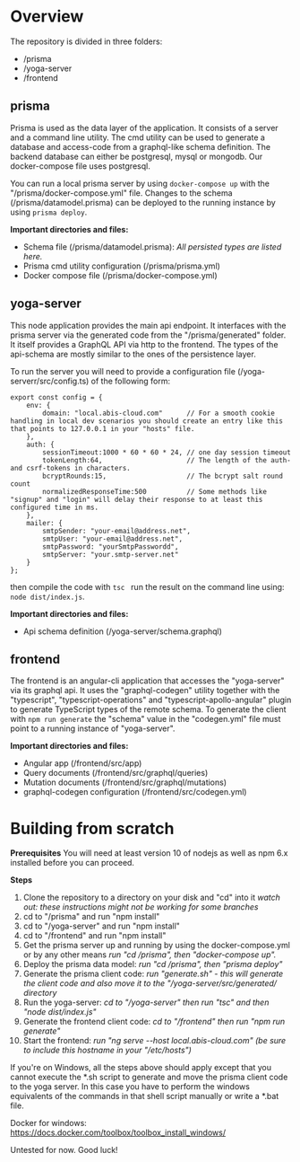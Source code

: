 # Overview
The repository is divided in three folders:
* /prisma
* /yoga-server
* /frontend

## prisma
Prisma is used as the data layer of the application. It consists of a server and a command line utility. The cmd utility can be used to generate a database and access-code from a graphql-like schema definition. The backend database can either be postgresql, mysql or mongodb. Our docker-compose file uses postgresql.

You can run a local prisma server by using ```docker-compose up``` with the "/prisma/docker-compose.yml" file.
Changes to the schema (/prisma/datamodel.prisma) can be deployed to the running instance by using ```prisma deploy```.

**Important directories and files:**
* Schema file (/prisma/datamodel.prisma):
_All persisted types are listed here._
* Prisma cmd utility configuration (/prisma/prisma.yml)
* Docker compose file (/prisma/docker-compose.yml)

## yoga-server
This node application provides the main api endpoint. It interfaces with the prisma server via the generated code from the "/prisma/generated" folder. It itself provides a GraphQL API via http to the frontend. The types of the api-schema are mostly similar to the ones of the persistence layer. 

To run the server you will need to provide a configuration file (/yoga-serverr/src/config.ts) of the following form:
```
export const config = {
    env: {
        domain: "local.abis-cloud.com"      // For a smooth cookie handling in local dev scenarios you should create an entry like this that points to 127.0.0.1 in your "hosts" file.
    },
    auth: {
        sessionTimeout:1000 * 60 * 60 * 24, // one day session timeout
        tokenLength:64,                     // The length of the auth- and csrf-tokens in characters.
        bcryptRounds:15,                    // The bcrypt salt round count
        normalizedResponseTime:500          // Some methods like "signup" and "login" will delay their response to at least this configured time in ms.
    },
    mailer: {
        smtpSender: "your-email@address.net",
        smtpUser: "your-email@address.net",
        smtpPassword: "yourSmtpPasswordd",
        smtpServer: "your.smtp-server.net"
    }
};
``` 
then compile the code with ``tsc ``  run the result on the command line using: ```node dist/index.js```.

**Important directories and files:**
* Api schema definition (/yoga-server/schema.graphql)

## frontend
The frontend is an angular-cli application that accesses the "yoga-server" via its graphql api. It uses the "graphql-codegen" utility together with the "typescript", "typescript-operations" and "typescript-apollo-angular" plugin to generate TypeScript types of the remote schema. To generate the client with ```npm run generate``` the "schema" value in the "codegen.yml" file must point to a running instance of "yoga-server".

**Important directories and files:**
* Angular app (/frontend/src/app)
* Query documents (/frontend/src/graphql/queries)
* Mutation documents (/frontend/src/graphql/mutations)
* graphql-codegen configuration (/frontend/src/codegen.yml)


# Building from scratch
**Prerequisites**
You will need at least version 10 of nodejs as well as npm 6.x installed before you can proceed.

**Steps**
1. Clone the repository to a directory on your disk and "cd" into it 
_watch out: these instructions might not be working for some branches_
2. cd to "/prisma" and run "npm install"
3. cd to "/yoga-server" and run "npm install"
4. cd to "/frontend" and run "npm install"
5. Get the prisma server up and running by using the docker-compose.yml or by any other means
_run "cd /prisma", then "docker-compose up"._
6. Deploy the prisma data model:
_run "cd /prisma", then "prisma deploy"_
7. Generate the prisma client code:
_run "generate.sh" - this will generate the client code and also move it to the "/yoga-server/src/generated/ directory_
8. Run the yoga-server:
_cd to "/yoga-server" then run "tsc" and then "node dist/index.js"_
9. Generate the frontend client code:
_cd to "/frontend" then run "npm run generate"_
10. Start the frontend:
_run "ng serve --host local.abis-cloud.com" (be sure to include this hostname in your "/etc/hosts")_

If you're on Windows, all the steps above should apply except that you cannot execute the *.sh script to generate and move the prisma client code to the yoga server. In this case you have to perform the windows equivalents of the commands in that shell script manually or write a *.bat file.

Docker for windows: https://docs.docker.com/toolbox/toolbox_install_windows/

Untested for now. Good luck!



